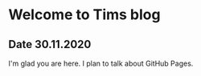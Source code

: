 # Welcome to Tims blog
## Date 30.11.2020

I'm glad you are here. I plan to talk about GitHub Pages.
